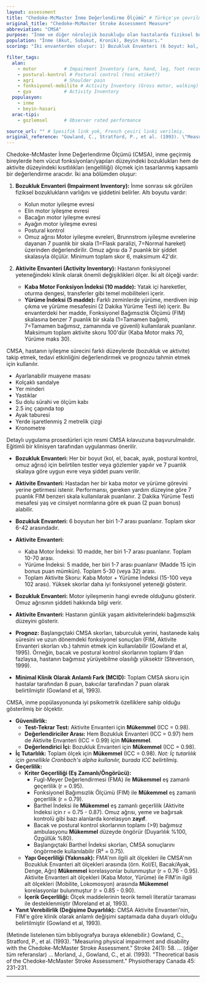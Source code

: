 ```yaml
---
layout: assessment
title: "Chedoke-McMaster İnme Değerlendirme Ölçümü" # Türkçe'ye çevrilmiş başlık
original_title: "Chedoke-McMaster Stroke Assessment Measure"
abbreviation: "CMSA"
purpose: "İnme ve diğer nörolojik bozukluğu olan hastalarda fiziksel bozukluğu ve engelliliği (aktivite düzeyini) değerlendirir."
population: "İnme (Akut, Subakut, Kronik), Beyin Hasarı."
scoring: "İki envanterden oluşur: 1) Bozukluk Envanteri (6 boyut: kol, el, bacak, ayak iyileşme evresi; postural kontrol; omuz ağrısı - her biri 7 puanlık skalada) ve 2) Aktivite Envanteri (15 madde: 10 kaba motor, 5 yürüme - her biri FIM benzeri 7 puanlık skalada). Aktivite Envanteri toplam skoru 100'dür."

filter_tags:
  alan:
    - motor          # Impairment Inventory (arm, hand, leg, foot recovery stage)
    - postural-kontrol # Postural control (Yeni etiket?)
    - agri           # Shoulder pain
    - fonksiyonel-mobilite # Activity Inventory (Gross motor, walking)
    - gya            # Activity Inventory
  populasyon:
    - inme
    - beyin-hasari
  arac-tipi:
    - gozlemsel      # Observer rated performance

source_url: "" # Spesifik link yok, French çeviri linki verilmiş.
original_reference: "Gowland, C., Stratford, P., et al. (1993). \"Measuring physical impairment and disability with the Chedoke-McMaster Stroke Assessment.\" Stroke 24(1): 58." # Ana referans
---
```





Chedoke-McMaster İnme Değerlendirme Ölçümü (CMSA), inme geçirmiş bireylerde hem vücut fonksiyonları/yapıları düzeyindeki bozuklukları hem de aktivite düzeyindeki kısıtlılıkları (engelliliği) ölçmek için tasarlanmış kapsamlı bir değerlendirme aracıdır. İki ana bölümden oluşur:

1.  **Bozukluk Envanteri (Impairment Inventory):** İnme sonrası sık görülen fiziksel bozuklukların varlığını ve şiddetini belirler. Altı boyutu vardır:
    *   Kolun motor iyileşme evresi
    *   Elin motor iyileşme evresi
    *   Bacağın motor iyileşme evresi
    *   Ayağın motor iyileşme evresi
    *   Postural kontrol
    *   Omuz ağrısı
    Motor iyileşme evreleri, Brunnstrom iyileşme evrelerine dayanan 7 puanlık bir skala (1=Flask paralizi, 7=Normal hareket) üzerinden değerlendirilir. Omuz ağrısı da 7 puanlık bir şiddet skalasıyla ölçülür. Minimum toplam skor 6, maksimum 42'dir.

2.  **Aktivite Envanteri (Activity Inventory):** Hastanın fonksiyonel yeteneğindeki klinik olarak önemli değişiklikleri ölçer. İki alt ölçeği vardır:
    *   **Kaba Motor Fonksiyon İndeksi (10 madde):** Yatak içi hareketler, oturma dengesi, transferler gibi temel mobiliteleri içerir.
    *   **Yürüme İndeksi (5 madde):** Farklı zeminlerde yürüme, merdiven inip çıkma ve yürüme mesafesini (2 Dakika Yürüme Testi ile) içerir.
    Bu envanterdeki her madde, Fonksiyonel Bağımsızlık Ölçümü (FIM) skalasına benzer 7 puanlık bir skala (1=Tamamen bağımlı, 7=Tamamen bağımsız, zamanında ve güvenli) kullanılarak puanlanır. Maksimum toplam aktivite skoru 100'dür (Kaba Motor maks 70, Yürüme maks 30).

CMSA, hastanın iyileşme sürecini farklı düzeylerde (bozukluk ve aktivite) takip etmek, tedavi etkinliğini değerlendirmek ve prognozu tahmin etmek için kullanılır.


*   Ayarlanabilir muayene masası
*   Kolçaklı sandalye
*   Yer minderi
*   Yastıklar
*   Su dolu sürahi ve ölçüm kabı
*   2.5 inç çapında top
*   Ayak taburesi
*   Yerde işaretlenmiş 2 metrelik çizgi
*   Kronometre


Detaylı uygulama prosedürleri için resmi CMSA kılavuzuna başvurulmalıdır. Eğitimli bir klinisyen tarafından uygulanması önerilir.

*   **Bozukluk Envanteri:** Her bir boyut (kol, el, bacak, ayak, postural kontrol, omuz ağrısı) için belirtilen testler veya gözlemler yapılır ve 7 puanlık skalaya göre uygun evre veya şiddet puanı verilir.
*   **Aktivite Envanteri:** Hastadan her bir kaba motor ve yürüme görevini yerine getirmesi istenir. Performansı, gereken yardım düzeyine göre 7 puanlık FIM benzeri skala kullanılarak puanlanır. 2 Dakika Yürüme Testi mesafesi yaş ve cinsiyet normlarına göre ek puan (2 puan bonus) alabilir.


*   **Bozukluk Envanteri:** 6 boyutun her biri 1-7 arası puanlanır. Toplam skor 6-42 arasındadır.
*   **Aktivite Envanteri:**
    *   Kaba Motor İndeksi: 10 madde, her biri 1-7 arası puanlanır. Toplam 10-70 arası.
    *   Yürüme İndeksi: 5 madde, her biri 1-7 arası puanlanır (Madde 15 için bonus puan mümkün). Toplam 5-30 (veya 32) arası.
    *   Toplam Aktivite Skoru: Kaba Motor + Yürüme İndeksi (15-100 veya 102 arası). Yüksek skorlar daha iyi fonksiyonel yeteneği gösterir.


*   **Bozukluk Envanteri:** Motor iyileşmenin hangi evrede olduğunu gösterir. Omuz ağrısının şiddeti hakkında bilgi verir.
*   **Aktivite Envanteri:** Hastanın günlük yaşam aktivitelerindeki bağımsızlık düzeyini gösterir.
*   **Prognoz:** Başlangıçtaki CMSA skorları, taburculuk yerini, hastanede kalış süresini ve uzun dönemdeki fonksiyonel sonuçları (FIM, Aktivite Envanteri skorları vb.) tahmin etmek için kullanılabilir (Gowland et al, 1995). Örneğin, bacak ve postural kontrol skorlarının toplamı 9'dan fazlaysa, hastanın bağımsız yürüyebilme olasılığı yüksektir (Stevenson, 1999).
*   **Minimal Klinik Olarak Anlamlı Fark (MCID):** Toplam CMSA skoru için hastalar tarafından 8 puan, bakıcılar tarafından 7 puan olarak belirtilmiştir (Gowland et al, 1993).


CMSA, inme popülasyonunda iyi psikometrik özelliklere sahip olduğu gösterilmiş bir ölçektir.

*   **Güvenilirlik:**
    *   **Test-Tekrar Test:** Aktivite Envanteri için **Mükemmel** (ICC = 0.98).
    *   **Değerlendiriciler Arası:** Hem Bozukluk Envanteri (ICC = 0.97) hem de Aktivite Envanteri (ICC = 0.99) için **Mükemmel**.
    *   **Değerlendirici İçi:** Bozukluk Envanteri için **Mükemmel** (ICC = 0.98).
*   **İç Tutarlılık:** Toplam ölçek için **Mükemmel** (ICC = 0.98). *Not: İç tutarlılık için genellikle Cronbach's alpha kullanılır, burada ICC belirtilmiş.*
*   **Geçerlilik:**
    *   **Kriter Geçerliliği (Eş Zamanlı/Öngörücü):**
        *   Fugl-Meyer Değerlendirmesi (FMA) ile **Mükemmel** eş zamanlı geçerlilik (r = 0.95).
        *   Fonksiyonel Bağımsızlık Ölçümü (FIM) ile **Mükemmel** eş zamanlı geçerlilik (r = 0.79).
        *   Barthel İndeksi ile **Mükemmel** eş zamanlı geçerlilik (Aktivite İndeksi için r = 0.75 - 0.87). Omuz ağrısı, yeme ve bağırsak kontrolü gibi bazı alanlarda korelasyon **zayıf**.
        *   Bacak ve postural kontrol skorlarının toplamı (>9) bağımsız ambulasyonu **Mükemmel** düzeyde öngörür (Duyarlılık %100, Özgüllük %80).
        *   Başlangıçtaki Barthel İndeksi skorları, CMSA sonuçlarını öngörmede kullanılabilir (R² = 0.75).
    *   **Yapı Geçerliliği (Yakınsak):** FMA'nın ilgili alt ölçekleri ile CMSA'nın Bozukluk Envanteri alt ölçekleri arasında (örn. Kol/El, Bacak/Ayak, Denge, Ağrı) **Mükemmel** korelasyonlar bulunmuştur (r = 0.76 - 0.95). Aktivite Envanteri alt ölçekleri (Kaba Motor, Yürüme) ile FIM'in ilgili alt ölçekleri (Mobilite, Lokomosyon) arasında **Mükemmel** korelasyonlar bulunmuştur (r = 0.85 - 0.90).
    *   **İçerik Geçerliliği:** Ölçek maddelerinin teorik temeli literatür taraması ile desteklenmiştir (Moreland et al, 1993).
*   **Yanıt Verebilirlik (Değişime Duyarlılık):** CMSA Aktivite Envanteri'nin, FIM'e göre klinik olarak anlamlı değişimi saptamada daha duyarlı olduğu belirtilmiştir (Gowland et al, 1993).


(Metinde listelenen tüm bibliyografya buraya eklenebilir.)
Gowland, C., Stratford, P., et al. (1993). "Measuring physical impairment and disability with the Chedoke-McMaster Stroke Assessment." Stroke 24(1): 58.
... (diğer tüm referanslar) ...
Morland, J., Gowland, C., et al. (1993). "Theoretical basis of the Chedoke-McMaster Stroke Assessment." Physiotherapy Canada 45: 231-231.

---
